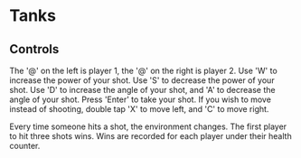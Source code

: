 # Tanks

## Controls

The '@' on the left is player 1, the '@' on the right is player 2.
Use 'W' to increase the power of your shot. Use 'S' to decrease the power of your shot.
Use 'D' to increase the angle of your shot, and 'A' to decrease the angle of your shot.
Press 'Enter' to take your shot.
If you wish to move instead of shooting, double tap 'X' to move left, and 'C' to move right.

Every time someone hits a shot, the environment changes.
The first player to hit three shots wins. Wins are recorded for each player under their health counter.

